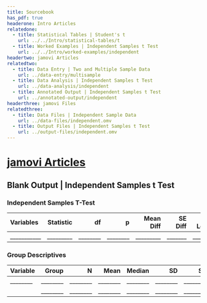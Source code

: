 ```yaml
---
title: Sourcebook
has_pdf: true
headerone: Intro Articles
relatedone:
  - title: Statistical Tables | Student's t
    url: ../../Intro/statistical-tables/t
  - title: Worked Examples | Independent Samples t Test
    url: ../../Intro/worked-examples/independent
headertwo: jamovi Articles
relatedtwo:
  - title: Data Entry | Two and Multiple Sample Data
    url: ../data-entry/multisample
  - title: Data Analysis | Independent Samples t Test
    url: ../data-analysis/independent
  - title: Annotated Output | Independent Samples t Test
    url: ../annotated-output/independent
headerthree: jamovi Files
relatedthree:
  - title: Data Files | Independent Sample Data
    url: ../data-files/independent.omv
  - title: Output Files | Independent Samples t Test
    url: ../output-files/independent.omv
---
```


# [jamovi Articles](../index.md)

## Blank Output | Independent Samples t Test

### Independent Samples T-Test

| Variables   | Statistic | df   | p    | Mean Diff | SE Diff | CI Lower | CI Upper | Cohen’s d |
|:------------|----------:|-----:|-----:|----------:|--------:|---------:|---------:|----------:|
| ___________ | _________ | ________ | ________ | _________ | _______ | ________ |    ________| _________ |

### Group Descriptives

| Variable | Group  | N   | Mean | Median | SD   | SE   |
|:---------|-------:|----:|-----:|-------:|-----:|-----:|
| ________ | ________ | ________ | ________ | ________ | ________ | ________ |
|          | ________ | ________ | ________ | ________ | ________ | ________ |
